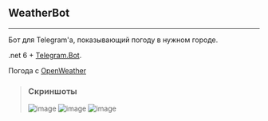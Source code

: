 ## WeatherBot
---
Бот для Telegram'a, показывающий погоду в нужном городе.

.net 6 + [Telegram.Bot](https://github.com/TelegramBots/Telegram.Bot).

Погода с [OpenWeather](https://openweathermap.org/)
> ### Скриншоты
>
> ![image](https://user-images.githubusercontent.com/32567663/202551270-ee55d05f-1eba-4306-a1c4-24661d069859.png)
> ![image](https://user-images.githubusercontent.com/32567663/202551336-8c4a3ca2-d0db-4965-a52d-b4eb67c9b9aa.png)
> ![image](https://user-images.githubusercontent.com/32567663/202552326-6cfea5ac-5638-4bde-9678-f2a0bf02ca6e.png)

